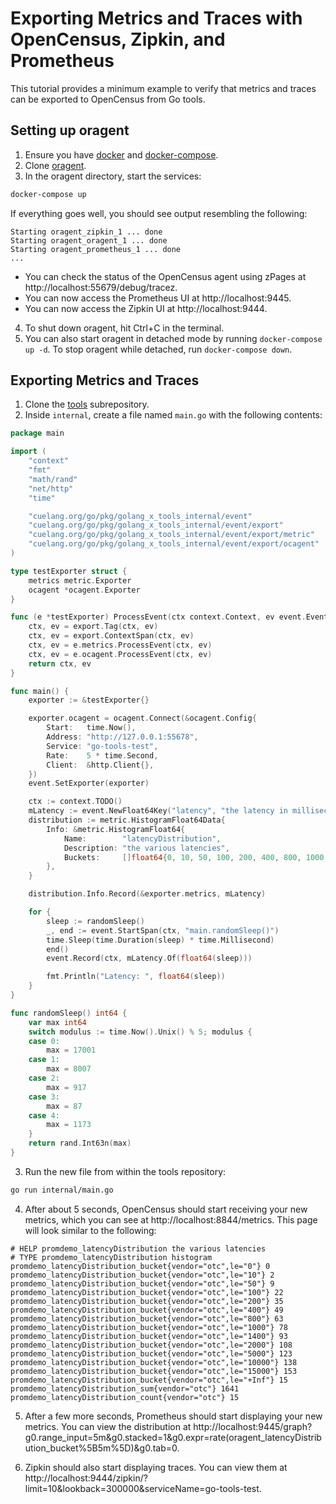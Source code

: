 # Exporting Metrics and Traces with OpenCensus, Zipkin, and Prometheus

This tutorial provides a minimum example to verify that metrics and traces
can be exported to OpenCensus from Go tools.

## Setting up oragent

1. Ensure you have [docker](https://www.docker.com/get-started) and [docker-compose](https://docs.docker.com/compose/install/).
2. Clone [oragent](https://github.com/orijtech/oragent).
3. In the oragent directory, start the services:
```bash
docker-compose up
```
If everything goes well, you should see output resembling the following:
```
Starting oragent_zipkin_1 ... done
Starting oragent_oragent_1 ... done
Starting oragent_prometheus_1 ... done
...
```
* You can check the status of the OpenCensus agent using zPages at http://localhost:55679/debug/tracez.
* You can now access the Prometheus UI at http://localhost:9445.
* You can now access the Zipkin UI at http://localhost:9444.
4. To shut down oragent, hit Ctrl+C in the terminal.
5. You can also start oragent in detached mode by running `docker-compose up -d`. To stop oragent while detached, run `docker-compose down`.

## Exporting Metrics and Traces
1. Clone the [tools](https://golang.org/x/tools) subrepository.
1. Inside `internal`, create a file named `main.go` with the following contents:
```go
package main

import (
	"context"
	"fmt"
	"math/rand"
	"net/http"
	"time"

	"cuelang.org/go/pkg/golang_x_tools_internal/event"
	"cuelang.org/go/pkg/golang_x_tools_internal/event/export"
	"cuelang.org/go/pkg/golang_x_tools_internal/event/export/metric"
	"cuelang.org/go/pkg/golang_x_tools_internal/event/export/ocagent"
)

type testExporter struct {
	metrics metric.Exporter
	ocagent *ocagent.Exporter
}

func (e *testExporter) ProcessEvent(ctx context.Context, ev event.Event) (context.Context, event.Event) {
	ctx, ev = export.Tag(ctx, ev)
	ctx, ev = export.ContextSpan(ctx, ev)
	ctx, ev = e.metrics.ProcessEvent(ctx, ev)
	ctx, ev = e.ocagent.ProcessEvent(ctx, ev)
	return ctx, ev
}

func main() {
	exporter := &testExporter{}

	exporter.ocagent = ocagent.Connect(&ocagent.Config{
		Start:   time.Now(),
		Address: "http://127.0.0.1:55678",
		Service: "go-tools-test",
		Rate:    5 * time.Second,
		Client:  &http.Client{},
	})
	event.SetExporter(exporter)

	ctx := context.TODO()
	mLatency := event.NewFloat64Key("latency", "the latency in milliseconds")
	distribution := metric.HistogramFloat64Data{
		Info: &metric.HistogramFloat64{
			Name:        "latencyDistribution",
			Description: "the various latencies",
			Buckets:     []float64{0, 10, 50, 100, 200, 400, 800, 1000, 1400, 2000, 5000, 10000, 15000},
		},
	}

	distribution.Info.Record(&exporter.metrics, mLatency)

	for {
		sleep := randomSleep()
		_, end := event.StartSpan(ctx, "main.randomSleep()")
		time.Sleep(time.Duration(sleep) * time.Millisecond)
		end()
		event.Record(ctx, mLatency.Of(float64(sleep)))

		fmt.Println("Latency: ", float64(sleep))
	}
}

func randomSleep() int64 {
	var max int64
	switch modulus := time.Now().Unix() % 5; modulus {
	case 0:
		max = 17001
	case 1:
		max = 8007
	case 2:
		max = 917
	case 3:
		max = 87
	case 4:
		max = 1173
	}
	return rand.Int63n(max)
}

```
3. Run the new file from within the tools repository:
```bash
go run internal/main.go
```
4. After about 5 seconds, OpenCensus should start receiving your new metrics, which you can see at http://localhost:8844/metrics. This page will look similar to the following:
```
# HELP promdemo_latencyDistribution the various latencies
# TYPE promdemo_latencyDistribution histogram
promdemo_latencyDistribution_bucket{vendor="otc",le="0"} 0
promdemo_latencyDistribution_bucket{vendor="otc",le="10"} 2
promdemo_latencyDistribution_bucket{vendor="otc",le="50"} 9
promdemo_latencyDistribution_bucket{vendor="otc",le="100"} 22
promdemo_latencyDistribution_bucket{vendor="otc",le="200"} 35
promdemo_latencyDistribution_bucket{vendor="otc",le="400"} 49
promdemo_latencyDistribution_bucket{vendor="otc",le="800"} 63
promdemo_latencyDistribution_bucket{vendor="otc",le="1000"} 78
promdemo_latencyDistribution_bucket{vendor="otc",le="1400"} 93
promdemo_latencyDistribution_bucket{vendor="otc",le="2000"} 108
promdemo_latencyDistribution_bucket{vendor="otc",le="5000"} 123
promdemo_latencyDistribution_bucket{vendor="otc",le="10000"} 138
promdemo_latencyDistribution_bucket{vendor="otc",le="15000"} 153
promdemo_latencyDistribution_bucket{vendor="otc",le="+Inf"} 15
promdemo_latencyDistribution_sum{vendor="otc"} 1641
promdemo_latencyDistribution_count{vendor="otc"} 15
```
5. After a few more seconds, Prometheus should start displaying your new metrics. You can view the distribution at http://localhost:9445/graph?g0.range_input=5m&g0.stacked=1&g0.expr=rate(oragent_latencyDistribution_bucket%5B5m%5D)&g0.tab=0.

6. Zipkin should also start displaying traces. You can view them at http://localhost:9444/zipkin/?limit=10&lookback=300000&serviceName=go-tools-test.